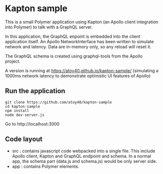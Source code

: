 # Kapton sample

This is a small Polymer application using Kapton (an Apollo client integration
into Polymer) to talk with a GraphQL server.

In this application, the GraphQL enpoint is embedded into the client application
itself. An Apollo NetworkInterface has been written to simulate network and
latency. Data are in-memory only, so any reload will reset it.

The GraphQL schema is created using graphql-tools from the Apollo project.

A version is running at https://atoy40.github.io/kapton-sample/ (simulating a
1000ms network latency to demonstrate optimistic UI features of Apollo)

## Run the application

```
git clone https://github.com/atoy40/kapton-sample
cd kapton-sample
npm install
node dev-server.js
```

Go to http://localhost:3000

## Code layout

* src : contains javascript code webpacked into a single file. This include
Apollo client, Kapton and GraphQL endpoint and schema. In a normal app, the
schema part (data.js and schema.js) would be only server side.
* app : contains Polymer elements.
